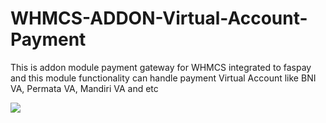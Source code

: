 # WHMCS-ADDON-Virtual-Account-Payment
<p>This is addon module payment gateway for WHMCS integrated to faspay and this module functionality can handle payment Virtual Account like BNI VA, Permata VA, Mandiri VA and etc</p>
<img src="https://i.ibb.co/QJTJ1kP/slide-va.jpg" />
